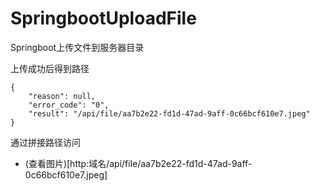 # SpringbootUploadFile
Springboot上传文件到服务器目录

上传成功后得到路径
```
{
    "reason": null,
    "error_code": "0",
    "result": "/api/file/aa7b2e22-fd1d-47ad-9aff-0c66bcf610e7.jpeg"
}
```
通过拼接路径访问
* (查看图片)[http:域名/api/file/aa7b2e22-fd1d-47ad-9aff-0c66bcf610e7.jpeg]
